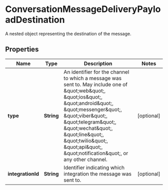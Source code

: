 

# ConversationMessageDeliveryPayloadDestination

A nested object representing the destination of the message.

## Properties

| Name | Type | Description | Notes |
|------------ | ------------- | ------------- | -------------|
|**type** | **String** | An identifier for the channel to which a message was sent to. May include one of \&quot;web\&quot;, \&quot;ios\&quot;, \&quot;android\&quot;, \&quot;messenger\&quot;, \&quot;viber\&quot;, \&quot;telegram\&quot;, \&quot;wechat\&quot;, \&quot;line\&quot;, \&quot;twilio\&quot;, \&quot;api\&quot;, \&quot;notification\&quot;, or any other channel. |  [optional] |
|**integrationId** | **String** | Identifier indicating which integration the message was sent to. |  [optional] |



